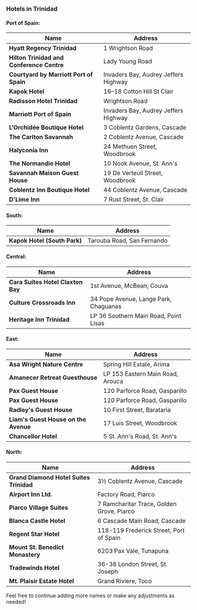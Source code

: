 ### Hotels in Trinidad

#### Port of Spain:

| **Name**                               | **Address**                                    |
| -------------------------------------- | ---------------------------------------------- |
| **Hyatt Regency Trinidad**             | 1 Wrightson Road                              |
| **Hilton Trinidad and Conference Centre** | Lady Young Road                              |
| **Courtyard by Marriott Port of Spain** | Invaders Bay, Audrey Jeffers Highway          |
| **Kapok Hotel**                        | 16–18 Cotton Hill St Clair                    |
| **Radisson Hotel Trinidad**            | Wrightson Road                                |
| **Marriott Port of Spain**             | Invaders Bay, Audrey Jeffers Highway          |
| **L’Orchidée Boutique Hotel**          | 3 Coblentz Gardens, Cascade                   |
| **The Carlton Savannah**               | 2 Coblentz Avenue, Cascade                    |
| **Halyconia Inn**                      | 24 Methuen Street, Woodbrook                  |
| **The Normandie Hotel**                | 10 Nook Avenue, St. Ann's                     |
| **Savannah Maison Guest House**        | 19 De Verteuil Street, Woodbrook              |
| **Coblentz Inn Boutique Hotel**        | 44 Coblentz Avenue, Cascade                   |
| **D'Lime Inn**                         | 7 Rust Street, St. Clair                      |

#### South:

| **Name**                               | **Address**                                    |
| -------------------------------------- | ---------------------------------------------- |
| **Kapok Hotel (South Park)**           | Tarouba Road, San Fernando                     |

#### Central:

| **Name**                               | **Address**                                    |
| -------------------------------------- | ---------------------------------------------- |
| **Cara Suites Hotel Claxton Bay**      | 1st Avenue, McBean, Couva                      |
| **Culture Crossroads Inn**             | 34 Pope Avenue, Lange Park, Chaguanas          |
| **Heritage Inn Trinidad**              | LP 36 Southern Main Road, Point Lisas          |

#### East:

| **Name**                               | **Address**                                    |
| -------------------------------------- | ---------------------------------------------- |
| **Asa Wright Nature Centre**           | Spring Hill Estate, Arima                      |
| **Amanecer Retreat Guesthouse**        | LP 153 Eastern Main Road, Arouca              |
| **Pax Guest House**                    | 120 Parforce Road, Gasparillo                 |
| **Pax Guest House**                    | 120 Parforce Road, Gasparillo                 |
| **Radley's Guest House**               | 10 First Street, Barataria                    |
| **Liam's Guest House on the Avenue**   | 17 Luis Street, Woodbrook                     |
| **Chancellor Hotel**                   | 5 St. Ann's Road, St. Ann's                    |

#### North:

| **Name**                               | **Address**                                    |
| -------------------------------------- | ---------------------------------------------- |
| **Grand Diamond Hotel Suites Trinidad** | 3½ Coblentz Avenue, Cascade                   |
| **Airport Inn Ltd.**                   | Factory Road, Piarco                           |
| **Piarco Village Suites**              | 7 Ramcharitar Trace, Golden Grove, Piarco     |
| **Blanca Castle Hotel**                | 6 Cascade Main Road, Cascade                   |
| **Regent Star Hotel**                  | 118-119 Frederick Street, Port of Spain       |
| **Mount St. Benedict Monastery**       | 6203 Pax Vale, Tunapuna                        |
| **Tradewinds Hotel**                   | 36-38 London Street, St. Joseph               |
| **Mt. Plaisir Estate Hotel**           | Grand Riviere, Toco                            |

Feel free to continue adding more names or make any adjustments as needed!
